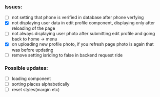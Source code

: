 ### Issues:

- [ ] not setting that phone is verified in database after phone verfying
- [x] not displaying user data in edit profile component, displaying only after reloading of the page
- [ ] not always displaying user photo after submitting edit profile and going back to home -> menu
- [x] on uploading new profile photo, if you refresh page photo is again that was before updating
- [ ] remove setting isriding to false in backend request ride

### Possible updates:

- [ ] loading component
- [ ] sorting places alphabetically
- [ ] reset styles(margin etc)
